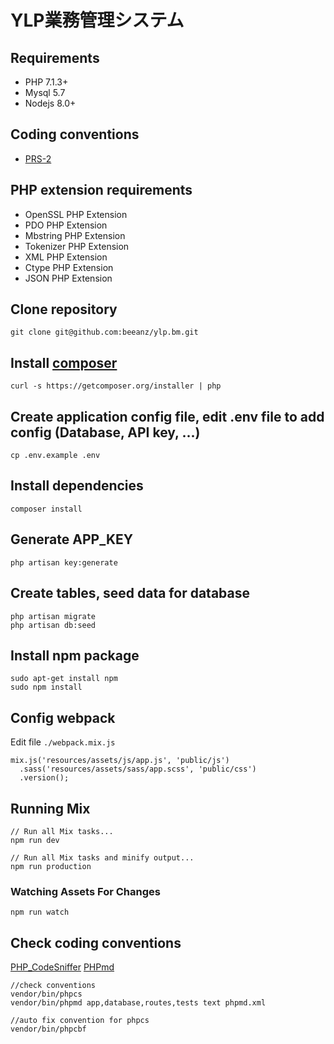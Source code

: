 # YLP業務管理システム

## Requirements
- PHP 7.1.3+
- Mysql 5.7
- Nodejs 8.0+

## Coding conventions
- [PRS-2](https://www.php-fig.org/psr/psr-2/)

## PHP extension requirements
- OpenSSL PHP Extension
- PDO PHP Extension
- Mbstring PHP Extension
- Tokenizer PHP Extension
- XML PHP Extension
- Ctype PHP Extension
- JSON PHP Extension

## Clone repository
```
git clone git@github.com:beeanz/ylp.bm.git
```

## Install [composer](https://getcomposer.org/)
```
curl -s https://getcomposer.org/installer | php
```

## Create application config file, edit .env file to add config (Database, API key, ...)
```
cp .env.example .env
```

## Install dependencies
```
composer install
```

## Generate APP_KEY
```
php artisan key:generate
```

## Create tables, seed data for database
```
php artisan migrate
php artisan db:seed
```

## Install npm package
```
sudo apt-get install npm
sudo npm install
```

## Config webpack
Edit file `./webpack.mix.js`
```
mix.js('resources/assets/js/app.js', 'public/js')
  .sass('resources/assets/sass/app.scss', 'public/css')
  .version();
```

## Running Mix
```
// Run all Mix tasks...
npm run dev

// Run all Mix tasks and minify output...
npm run production
```

### Watching Assets For Changes

```
npm run watch
```

## Check coding conventions
[PHP_CodeSniffer](https://github.com/squizlabs/PHP_CodeSniffer)
[PHPmd](https://github.com/phpmd/phpmd)
```
//check conventions
vendor/bin/phpcs
vendor/bin/phpmd app,database,routes,tests text phpmd.xml

//auto fix convention for phpcs
vendor/bin/phpcbf

```